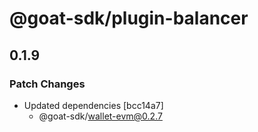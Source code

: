 # @goat-sdk/plugin-balancer

## 0.1.9

### Patch Changes

- Updated dependencies [bcc14a7]
  - @goat-sdk/wallet-evm@0.2.7
